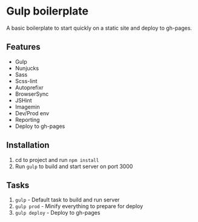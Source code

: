 # Gulp boilerplate

A basic boilerplate to start quickly on a static site and deploy to gh-pages.

## Features

- Gulp
- Nunjucks
- Sass
- Scss-lint
- Autoprefixr
- BrowserSync
- JSHint
- Imagemin
- Dev/Prod env
- Reporting
- Deploy to gh-pages

## Installation

1. cd to project and run `npm install`
2. Run `gulp` to build and start server on port 3000

## Tasks

1. `gulp` - Default task to build and run server
2. `gulp prod` - Minify everything to prepare for deploy
3. `gulp deploy` - Deploy to gh-pages
